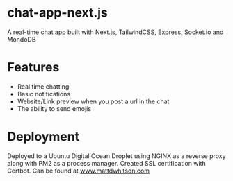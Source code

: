 # chat-app-next.js
A real-time chat app built with Next.js, TailwindCSS, Express, Socket.io and MondoDB

# Features
- Real time chatting
- Basic notifications
- Website/Link preview when you post a url in the chat
- The ability to send emojis

# Deployment
Deployed to a Ubuntu Digital Ocean Droplet using NGINX as a reverse proxy along with PM2 as a process manager. Created SSL certification with Certbot.
Can be found at www.mattdwhitson.com
